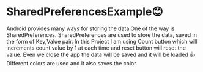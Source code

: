 # SharedPreferencesExample:blush:
Android provides many ways for storing the data.One of the way is SharedPreferences.
SharedPreferences are used to store the data, saved in the form of Key,Value pair.
In this Project I am using Count button which will increments count value by 1 at each time and reset button will reset the value.
Even we close the app the data will be saved and it will be loaded :thumbsup:
Different colors are used and it also saves the color.
